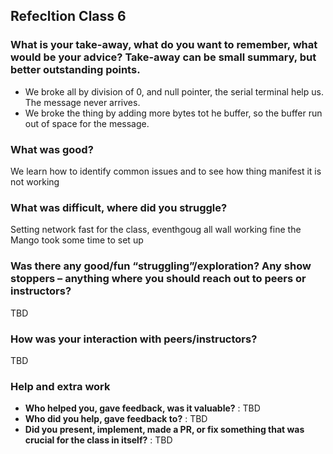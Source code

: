 
## Refecltion Class 6
### What is your take-away, what do you want to remember, what would be your advice? Take-away can be small summary, but better outstanding points.
* We broke all by division of 0, and null pointer, the serial terminal help us. The message never arrives.
* We broke the thing by adding more bytes tot he buffer, so the buffer run out of space for the message.

### What was good?
We learn how to identify common issues and to see how thing manifest it is not working

### What was difficult, where did you struggle?
Setting network fast for the class, eventhgoug all wall working fine the Mango took some time to set up

### Was there any good/fun “struggling”/exploration? Any show stoppers – anything where you should reach out to peers or instructors? 
TBD

### How was your interaction with peers/instructors?
TBD

### Help and extra work
  - **Who helped you, gave feedback, was it valuable?** : TBD 
  - **Who did you help, gave feedback to?** :  TBD
  - **Did you present, implement, made a PR, or fix something that was crucial for the class in itself?** : TBD
